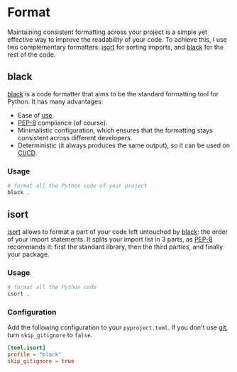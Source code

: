 # Format

Maintaining consistent formatting across your project is a simple yet effective way to improve the readability of your code. To achieve this, I use two complementary formatters: [isort](#isort) for sorting imports, and [black](#black) for the rest of the code.

## black

[black](https://black.readthedocs.io/en/stable/) is a code formatter that aims to be the standard formatting tool for Python. It has many advantages:
- Ease of [use](#usage).
- [PEP-8](https://peps.python.org/pep-0008/) compliance (of course).
- Minimalistic configuration, which ensures that the formatting stays consistent across different developers.
- Deterministic (it always produces the same output), so it can be used on [CI/CD](https://en.wikipedia.org/wiki/CI/CD#:~:text=In%20software%20engineering%2C%20CI%2FCD,development%20or%20continuous%20software%20development.).

### Usage

```sh
# format all the Python code of your project
black .
```

## isort

[isort](https://pycqa.github.io/isort/index.html) allows to format a part of your code left untouched by [black](#black): the order of your import statements. It splits your import list in 3 parts, as [PEP-8](https://peps.python.org/pep-0008/) recommands it: first the standard library, then the third parties, and finally your package. 

### Usage

```sh
# format all the Python code
isort .
```

### Configuration

Add the following configuration to your `pyproject.toml`. If you don't use [git](https://git-scm.com/), turn `skip_gitignore` to `false`.

```toml
[tool.isort]
profile = "black"
skip_gitignore = true
```